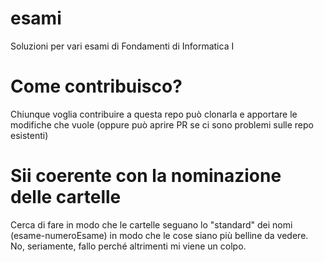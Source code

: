 # esami
Soluzioni per vari esami di Fondamenti di Informatica I

# Come contribuisco?
Chiunque voglia contribuire a questa repo può clonarla e apportare le modifiche che vuole (oppure può aprire PR se ci sono problemi sulle repo esistenti)

# Sii coerente con la nominazione delle cartelle
Cerca di fare in modo che le cartelle seguano lo "standard" dei nomi (esame-numeroEsame) in modo che le cose siano più belline da vedere.<br>
No, seriamente, fallo perché altrimenti mi viene un colpo.
